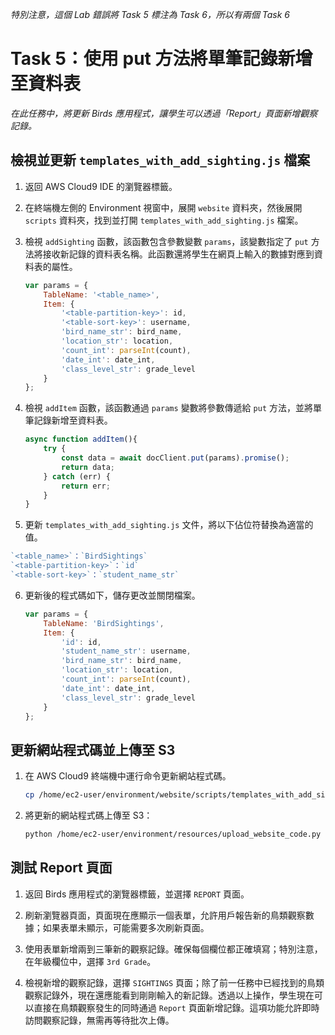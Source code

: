 _特別注意，這個 Lab 錯誤將 Task 5 標注為 Task 6，所以有兩個 Task 6_

# Task 5：使用 put 方法將單筆記錄新增至資料表

_在此任務中，將更新 Birds 應用程式，讓學生可以透過「Report」頁面新增觀察記錄。_

## 檢視並更新 `templates_with_add_sighting.js` 檔案

1. 返回 AWS Cloud9 IDE 的瀏覽器標籤。

2. 在終端機左側的 Environment 視窗中，展開 `website` 資料夾，然後展開 `scripts` 資料夾，找到並打開 `templates_with_add_sighting.js` 檔案。

3. 檢視 `addSighting` 函數，該函數包含參數變數 `params`，該變數指定了 `put` 方法將接收新記錄的資料表名稱。此函數還將學生在網頁上輸入的數據對應到資料表的屬性。

    ```javascript
    var params = {
        TableName: '<table_name>',
        Item: {
            '<table-partition-key>': id,
            '<table-sort-key>': username,
            'bird_name_str': bird_name,
            'location_str': location,
            'count_int': parseInt(count),
            'date_int': date_int,
            'class_level_str': grade_level
        }
    };
    ```

4. 檢視 `addItem` 函數，該函數通過 `params` 變數將參數傳遞給 `put` 方法，並將單筆記錄新增至資料表。

    ```javascript
    async function addItem(){
        try {
            const data = await docClient.put(params).promise();
            return data;
        } catch (err) {
            return err;
        }
    }
    ```

5. 更新 `templates_with_add_sighting.js` 文件，將以下佔位符替換為適當的值。

```javascript
`<table_name>`：`BirdSightings`
`<table-partition-key>`：`id`
`<table-sort-key>`：`student_name_str`
```

6. 更新後的程式碼如下，儲存更改並關閉檔案。

    ```javascript
    var params = {
        TableName: 'BirdSightings',
        Item: {
            'id': id,
            'student_name_str': username,
            'bird_name_str': bird_name,
            'location_str': location,
            'count_int': parseInt(count),
            'date_int': date_int,
            'class_level_str': grade_level
        }
    };
    ```

## 更新網站程式碼並上傳至 S3

1. 在 AWS Cloud9 終端機中運行命令更新網站程式碼。

    ```bash
    cp /home/ec2-user/environment/website/scripts/templates_with_add_sightings.js /home/ec2-user/environment/website/scripts/templates.js
    ```

2. 將更新的網站程式碼上傳至 S3：

    ```bash
    python /home/ec2-user/environment/resources/upload_website_code.py
    ```

## 測試 Report 頁面

1. 返回 Birds 應用程式的瀏覽器標籤，並選擇 `REPORT` 頁面。
   
2. 刷新瀏覽器頁面，頁面現在應顯示一個表單，允許用戶報告新的鳥類觀察數據；如果表單未顯示，可能需要多次刷新頁面。

3. 使用表單新增兩到三筆新的觀察記錄。確保每個欄位都正確填寫；特別注意，在年級欄位中，選擇 `3rd Grade`。

4. 檢視新增的觀察記錄，選擇 `SIGHTINGS` 頁面；除了前一任務中已經找到的鳥類觀察記錄外，現在還應能看到剛剛輸入的新記錄。透過以上操作，學生現在可以直接在鳥類觀察發生的同時通過 `Report` 頁面新增記錄。這項功能允許即時訪問觀察記錄，無需再等待批次上傳。
